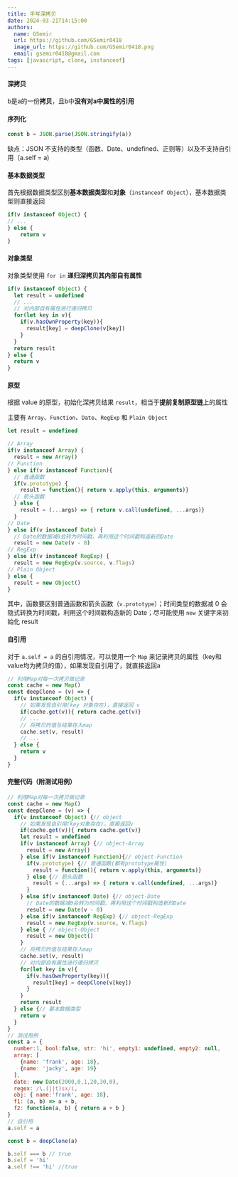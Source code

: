 ```yaml
---
title: 手写深拷贝
date: 2024-03-21T14:15:00
authors:
  name: GSemir
  url: https://github.com/GSemir0418
  image_url: https://github.com/GSemir0418.png
  email: gsemir0418@gmail.com
tags: [javascript, clone, instanceof]
---
```


#### 深拷贝

b是a的一份**拷贝**，且b中**没有对a中属性的引用**

#### 序列化

```js
const b = JSON.parse(JSON.stringify(a))
```

缺点：JSON 不支持的类型（函数、Date、undefined、正则等）以及不支持自引用（a.self = a)

#### 基本数据类型

首先根据数据类型区别**基本数据类型**和**对象**（`instanceof Object`），基本数据类型则直接返回

```js
if(v instanceof Object) {
// ...
} else {
	return v
}
```

#### 对象类型

对象类型使用 `for in` **递归深拷贝其内部自有属性**

```js
if(v instanceof Object) {
  let result = undefined
  // ...
  // 对内部自有属性进行递归拷贝
  for(let key in v){
    if(v.hasOwnProperty(key)){
      result[key] = deepClone(v[key])
    }
  }
  return result
} else {
  return v
}
```

#### 原型

根据 value 的原型，初始化深拷贝结果 `result`，相当于**提前复制原型链**上的属性

主要有 `Array`、`Function`、`Date`、`RegExp` 和 `Plain Object`

```js
let result = undefined

// Array
if(v instanceof Array) {
  result = new Array()
// Function
} else if(v instanceof Function){
  // 普通函数
  if(v.prototype) {
    result = function(){ return v.apply(this, arguments)}
  // 箭头函数
  } else {
    result = (...args) => { return v.call(undefined, ...args)}
  }
// Date
} else if(v instanceof Date) {
  // Date的数据减0会转为时间戳，再利用这个时间戳构造新的Date
  result = new Date(v - 0)
// RegExp
} else if(v instanceof RegExp) {
  result = new RegExp(v.source, v.flags)
// Plain Object
} else {
  result = new Object()
}
```

其中，函数要区别普通函数和箭头函数（`v.prototype`）；时间类型的数据减 0 会隐式转换为时间戳，利用这个时间戳构造新的 Date；尽可能使用 `new` 关键字来初始化 result

#### 自引用

对于 `a.self = a` 的自引用情况，可以使用一个 `Map` 来记录拷贝的属性（key和value均为拷贝的值），如果发现自引用了，就直接返回a

```js
// 利用Map对每一次拷贝做记录
const cache = new Map()
const deepClone = (v) => {
  if(v instanceof Object) {
    // 如果发现自引用(key 对象存在)，直接返回 v
    if(cache.get(v)){ return cache.get(v)}
    // ...
    // 将拷贝的值与结果存入map
    cache.set(v, result)
    // ...
  } else {
    return v
  }
}
```

#### 完整代码（附测试用例）

```js
// 利用Map对每一次拷贝做记录
const cache = new Map()
const deepClone = (v) => {
  if(v instanceof Object) {// object
    // 如果发现自引用(key对象存在)，直接返回v
    if(cache.get(v)){ return cache.get(v)}
    let result = undefined
    if(v instanceof Array) {// object-Array
      result = new Array()
    } else if(v instanceof Function){// object-Function
      if(v.prototype) {// 普通函数(都有prototype属性)
        result = function(){ return v.apply(this, arguments)}
      } else {// 箭头函数
        result = (...args) => { return v.call(undefined, ...args)}
      }
    } else if(v instanceof Date) {// object-Date
      // Date的数据减0会转为时间戳，再利用这个时间戳构造新的Date
      result = new Date(v - 0)
    } else if(v instanceof RegExp) {// object-RegExp
      result = new RegExp(v.source, v.flags)
    } else { // object-Object
      result = new Object()
    }
    // 将拷贝的值与结果存入map
    cache.set(v, result)
    // 对内部自有属性进行递归拷贝
    for(let key in v){
      if(v.hasOwnProperty(key)){
        result[key] = deepClone(v[key])
      }
    }
    return result
  } else {// 基本数据类型
    return v
  }
}
// 测试用例
const a = { 
  number:1, bool:false, str: 'hi', empty1: undefined, empty2: null, 
  array: [
    {name: 'frank', age: 18},
    {name: 'jacky', age: 19}
  ],
  date: new Date(2000,0,1,20,30,0),
  regex: /\.(j|t)sx/i,
  obj: { name:'frank', age: 18},
  f1: (a, b) => a + b,
  f2: function(a, b) { return a + b }
}
// 自引用
a.self = a

const b = deepClone(a)

b.self === b // true
b.self = 'hi'
a.self !== 'hi' //true
```

